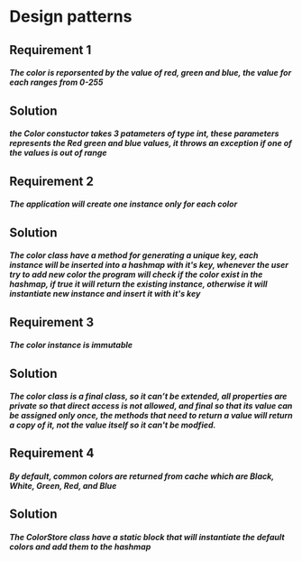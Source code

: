 # Design patterns

## Requirement 1

##### The color is reporsented by the value of red, green and blue, the value for each ranges from 0-255

## Solution
##### the Color constuctor takes 3 patameters of type int, these parameters represents the Red green and blue values, it throws an exception if one of the values is out of range

## Requirement 2

##### The application will create one instance only for each color

## Solution
##### The color class have a method for generating a unique key, each instance will be inserted into a hashmap with it's key, whenever the user try to add new color the program will check if the color exist in the hashmap, if true it will return the existing instance, otherwise it will instantiate new instance and insert it with it's key

## Requirement 3

##### The color instance is immutable

## Solution
##### The color class is a final class, so it can’t be extended, all properties are private so that direct access is not allowed, and final so that its value can be assigned only once, the methods that need to return a value will return a copy of it, not the value itself so it can't be modfied.

## Requirement 4

##### By default, common colors are returned from cache which are Black, White, Green, Red, and Blue

## Solution
##### The ColorStore class have a static block that will instantiate the default colors and add them to the hashmap
